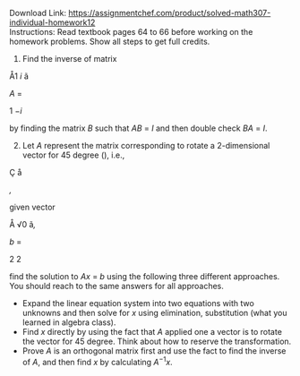 Download Link: https://assignmentchef.com/product/solved-math307-individual-homework12
<br>
Instructions: Read textbook pages 64 to 66 before working on the homework problems. Show all steps to get full credits.

<ol>

 <li>Find the inverse of matrix</li>

</ol>

Å1 <em>i </em>ã

<em>A </em>=

1 −<em>i</em>

by finding the matrix <em>B </em>such that <em>AB </em>= <em>I </em>and then double check <em>BA </em>= <em>I</em>.

<ol start="2">

 <li>Let <em>A </em>represent the matrix corresponding to rotate a 2-dimensional vector for 45 degree (), i.e.,</li>

</ol>

Ç                   å

<em>,</em>

given vector

Å √0 ã<em>,</em>

<em>b </em>=

2 2

find the solution to <em>Ax </em>= <em>b </em>using the following three different approaches. You should reach to the same answers for all approaches.

<ul>

 <li>Expand the linear equation system into two equations with two unknowns and then solve for <em>x </em>using elimination, substitution (what you learned in algebra class).</li>

 <li>Find <em>x </em>directly by using the fact that <em>A </em>applied one a vector is to rotate the vector for 45 degree. Think about how to reserve the transformation.</li>

 <li>Prove <em>A </em>is an orthogonal matrix first and use the fact to find the inverse of <em>A</em>, and then find <em>x </em>by calculating <em>A</em><sup>−1</sup><em>x</em>.</li>

</ul>